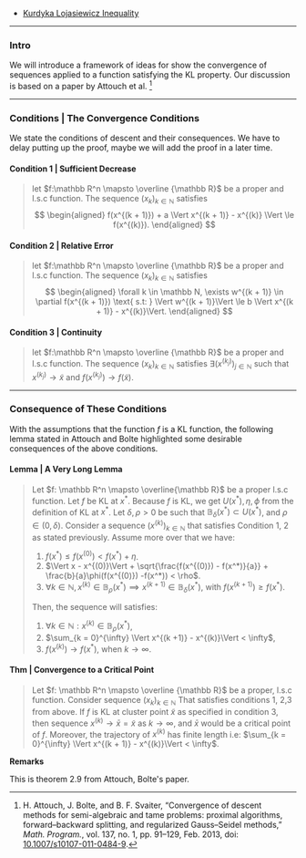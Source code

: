 - [Kurdyka Lojasiewicz Inequality](Kurdyka%20Lojasiewicz%20Inequality.md)


---
### **Intro**

We will introduce a framework of ideas for show the convergence of sequences applied to a function satisfying the KL property. 
Our discussion is based on a paper by Attouch et al. [^1]


---
### **Conditions | The Convergence Conditions**

We state the conditions of descent and their consequences. 
We have to delay putting up the proof, maybe we will add the proof in a later time. 


#### **Condition 1 | Sufficient Decrease**
> let $f:\mathbb R^n \mapsto \overline {\mathbb R}$ be a proper and l.s.c function. 
> The sequence $(x_k)_{k \in \mathbb N}$ satisfies 
> $$
> \begin{aligned}
>     f(x^{(k + 1)}) + a \Vert x^{(k + 1)} - x^{(k)} \Vert \le f(x^{(k)}). 
> \end{aligned}
> $$

#### **Condition 2 | Relative Error** 
> let $f:\mathbb R^n \mapsto \overline {\mathbb R}$ be a proper and l.s.c function. 
> The sequence $(x_k)_{k \in \mathbb N}$ satisfies 
> $$
> \begin{aligned}
>     \forall k \in \mathbb N, \exists w^{(k + 1)} \in \partial f(x^{(k + 1)}) \text{ s.t: } \Vert w^{(k + 1)}\Vert \le b \Vert x^{(k + 1)} - x^{(k)}\Vert. 
> \end{aligned}
> $$

#### **Condition 3 | Continuity**
> let $f:\mathbb R^n \mapsto \overline {\mathbb R}$ be a proper and l.s.c function. 
> The sequence $(x_k)_{k \in \mathbb N}$ satisfies 
> $\exists (x^{(k_j)})_{j \in \mathbb N}$ such that 
> $x^{(k_j)}\rightarrow \tilde x$ and $f(x^{(k_j)}) \rightarrow f(\tilde x)$. 

---
### **Consequence of These Conditions**

With the assumptions that the function $f$ is a KL function, the following lemma stated in Attouch and Bolte highlighted some desirable consequences of the above conditions. 

#### **Lemma | A Very Long Lemma**
> Let $f: \mathbb R^n \mapsto \overline{\mathbb R}$ be a proper l.s.c function. 
> Let $f$ be KL at $x^*$. 
> Because $f$ is KL, we get $U(x^*), \eta, \phi$ from the definition of KL at $x^*$. 
> Let $\delta, \rho > 0$ be such that $\mathbb B_\delta(x^*) \subset U(x^*)$, and $\rho \in (0, \delta)$. 
> Consider a sequence $(x^{(k)})_{k \in \mathbb N}$ that satisfies Condition 1, 2 as stated previously. 
> Assume more over that we have: 
> 1. $f(x^*) \le f(x^{(0)}) < f(x^*) + \eta$. 
> 2. $\Vert x - x^{(0)}\Vert + \sqrt{\frac{f(x^{(0)}) - f(x^*)}{a}} + \frac{b}{a}\phi(f(x^{(0)}) -f(x^*)) < \rho$. 
> 3. $\forall k \in \mathbb N, x^{(k)} \in \mathbb B_\rho(x^*) \implies x^{(k + 1)} \in \mathbb B_\delta(x^*)$, with $f(x^{(k + 1)}) \ge f(x^*)$. 
>
> Then, the sequence will satisfies: 
> 1. $\forall k \in \mathbb N: x^{(k)} \in \mathbb B_{\rho}(x^*)$, 
> 2. $\sum_{k = 0}^{\infty} \Vert x^{(k +1)} - x^{(k)}\Vert < \infty$, 
> 3. $f(x^{(k)})\rightarrow f(x^*)$, when $k\rightarrow \infty$. 

#### **Thm | Convergence to a Critical Point**
> Let $f: \mathbb R^n \mapsto \overline {\mathbb R}$ be a proper, l.s.c function. 
> Consider sequence $(x_k)_{k \in \mathbb N}$ That satisfies conditions 1, 2,3 from above. 
> If $f$ is KL at cluster point $\tilde x$ as specified in condition 3, then sequence $x^{(k)} \rightarrow \bar x = \tilde x$ as $k\rightarrow \infty$, and $\bar x$ would be a critical point of $f$. 
> Moreover, the trajectory of $x^{(k)}$ has finite length i.e: $\sum_{k = 0}^{\infty} \Vert x^{(k + 1)} - x^{(k)}\Vert < \infty$.


**Remarks**

This is theorem 2.9 from Attouch, Bolte's paper. 


[^1]: H. Attouch, J. Bolte, and B. F. Svaiter, “Convergence of descent methods for semi-algebraic and tame problems: proximal algorithms, forward–backward splitting, and regularized Gauss–Seidel methods,” _Math. Program._, vol. 137, no. 1, pp. 91–129, Feb. 2013, doi: [10.1007/s10107-011-0484-9](https://doi.org/10.1007/s10107-011-0484-9).
